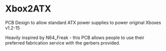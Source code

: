# Xbox2ATX
PCB Design to allow standard ATX power supplies to power original Xboxes v1.2-15<p>
Heavily inspired by N64_Freak - this PCB allows people to use their preferred fabrication service with the gerbers provided.
